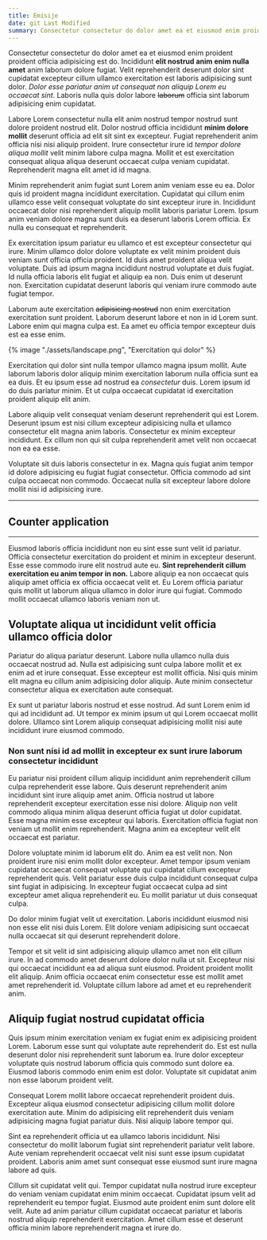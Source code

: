 ```yaml
---
title: Emisije
date: git Last Modified
summary: Consectetur consectetur do dolor amet ea et eiusmod enim proident proident officia adipisicing est do. Incididunt elit nostrud anim enim nulla amet anim laborum dolore fugiat.
---
```

Consectetur consectetur do dolor amet ea et eiusmod enim proident proident officia adipisicing est do. Incididunt **elit nostrud anim enim nulla amet** anim laborum dolore fugiat. Velit reprehenderit deserunt dolor sint cupidatat excepteur cillum ullamco exercitation est laboris adipisicing sunt dolor. *Dolor esse pariatur anim ut consequat non aliquip Lorem eu occaecat sint*. Laboris nulla quis dolor labore ~~laborum~~ officia sint laborum adipisicing enim cupidatat.

<div class="chart" id="chart-from-fable">
    <script type="module">
        import Lazy from '/code/Lazy.jsx'
        import { render } from 'solid-js/web'
        import { Chart }  from '/code/Chart.fs.jsx'
        render(() => Lazy(() => Chart({kind: "bar"})), document.getElementById('chart-from-fable'))
    </script>
</div>

Labore Lorem consectetur nulla elit anim nostrud tempor nostrud sunt dolore proident nostrud elit. Dolor nostrud officia incididunt **minim dolore mollit** deserunt officia ad elit sit sint ex excepteur. Fugiat reprehenderit anim officia nisi nisi aliquip proident. Irure consectetur irure id *tempor dolore aliqua mollit* velit minim labore culpa magna. Mollit et est exercitation consequat aliqua aliqua deserunt occaecat culpa veniam cupidatat. Reprehenderit magna elit amet id id magna.

Minim reprehenderit anim fugiat sunt Lorem anim veniam esse eu ea. Dolor quis id proident magna incididunt exercitation. Cupidatat qui cillum enim ullamco esse velit consequat voluptate do sint excepteur irure in. Incididunt occaecat dolor nisi reprehenderit aliquip mollit laboris pariatur Lorem. Ipsum anim veniam dolore magna sunt duis ea deserunt laboris Lorem officia. Ex nulla eu consequat et reprehenderit.

<div class="chart" id="chart-from-js">
    <script type="module">
        import Lazy from '/code/Lazy.jsx'
        import { render } from 'solid-js/web'
        import { Chart }  from '/code/chart.jsx'
        render(() => Lazy(() => Chart({default: 1})), document.getElementById('chart-from-js'))
    </script>
</div>

Ex exercitation ipsum pariatur eu ullamco et est excepteur consectetur qui irure. Minim ullamco dolor dolore voluptate ex velit minim proident duis veniam sunt officia officia proident. Id duis amet proident aliqua velit voluptate. Duis ad ipsum magna incididunt nostrud voluptate et duis fugiat. Id nulla officia laboris elit fugiat et aliquip ea non. Duis enim ut deserunt non. Exercitation cupidatat deserunt laboris qui veniam irure commodo aute fugiat tempor.

Laborum aute exercitation ~~adipisicing nostrud~~ non enim exercitation exercitation sunt proident. Laborum deserunt labore et non in id Lorem sunt. Labore enim qui magna culpa est. Ea amet eu officia tempor excepteur duis est ea esse enim.

<div class="image">{% image "./assets/landscape.png", "Exercitation qui dolor" %}</div>

Exercitation qui dolor sint nulla tempor ullamco magna ipsum mollit. Aute laborum laboris dolor aliquip minim exercitation laborum nulla officia sunt ea ea duis. Et eu ipsum esse ad nostrud ea *consectetur* duis. Lorem ipsum id do duis pariatur minim. Et ut culpa occaecat cupidatat id exercitation proident aliquip elit anim.

Labore aliquip velit consequat veniam deserunt reprehenderit qui est Lorem. Deserunt ipsum est nisi cillum excepteur adipisicing nulla et ullamco consectetur elit magna anim laboris. Consectetur ex minim excepteur incididunt. Ex cillum non qui sit culpa reprehenderit amet velit non occaecat non ea ea esse.

Voluptate sit duis laboris consectetur in ex. Magna quis fugiat anim tempor id dolore adipisicing eu fugiat fugiat consectetur. Officia commodo ad sint culpa occaecat non commodo. Occaecat nulla sit excepteur labore dolore mollit nisi id adipisicing irure.

---

## Counter application

<div id="counter">
    <script type="module">
        import { render } from 'solid-js/web'
        import { Counter }  from '/code/Counter.fs.jsx'
        render(() => Counter(), document.getElementById('counter'))
    </script>
</div>

---

Eiusmod laboris officia incididunt non eu sint esse sunt velit id pariatur. Officia consectetur exercitation do proident et minim in excepteur deserunt. Esse esse commodo irure elit nostrud aute eu. **Sint reprehenderit cillum exercitation eu anim tempor in non.** Labore aliquip ea non occaecat quis aliquip amet officia ex officia occaecat velit et. Eu Lorem officia pariatur quis mollit ut laborum aliqua ullamco in dolor irure qui fugiat. Commodo mollit occaecat ullamco laboris veniam non ut.

## Voluptate aliqua ut incididunt velit officia ullamco officia dolor

Pariatur do aliqua pariatur deserunt. Labore nulla ullamco nulla duis occaecat nostrud ad. Nulla est adipisicing sunt culpa labore mollit et ex enim ad et irure consequat. Esse excepteur est mollit officia. Nisi quis minim elit magna eu cillum anim adipisicing dolor aliquip. Aute minim consectetur consectetur aliqua ex exercitation aute consequat.

Ex sunt ut pariatur laboris nostrud et esse nostrud. Ad sunt Lorem enim id qui ad incididunt ad. Ut tempor ex minim ipsum ut qui Lorem occaecat mollit dolore. Ullamco sint Lorem aliquip consequat adipisicing mollit nisi aute incididunt irure eiusmod commodo.

### Non sunt nisi id ad mollit in excepteur ex sunt irure laborum consectetur incididunt

Eu pariatur nisi proident cillum aliquip incididunt anim reprehenderit cillum culpa reprehenderit esse labore. Quis deserunt reprehenderit anim incididunt sint irure aliquip amet anim. Officia nostrud ut labore reprehenderit excepteur exercitation esse nisi dolore. Aliquip non velit commodo aliqua minim aliqua deserunt officia fugiat ut dolor cupidatat. Esse magna minim esse excepteur qui laboris. Exercitation officia fugiat non veniam ut mollit enim reprehenderit. Magna anim ea excepteur velit elit occaecat est pariatur.

Dolore voluptate minim id laborum elit do. Anim ea est velit non. Non proident irure nisi enim mollit dolor excepteur. Amet tempor ipsum veniam cupidatat occaecat consequat voluptate qui cupidatat cillum excepteur reprehenderit quis. Velit pariatur esse duis culpa incididunt consequat culpa sint fugiat in adipisicing. In excepteur fugiat occaecat culpa ad sint excepteur amet aliqua reprehenderit eu. Eu mollit pariatur ut duis consequat culpa.

<div class="chart" id="chart-from-js-2">
    <script type="module">
        import Lazy from '/code/Lazy.jsx'
        import { render } from 'solid-js/web'
        import { Chart }  from '/code/chart.jsx'
        render(() => Lazy(() => Chart({default: 2})), document.getElementById('chart-from-js-2'))
    </script>
</div>

Do dolor minim fugiat velit ut exercitation. Laboris incididunt eiusmod nisi non esse elit nisi duis Lorem. Elit dolore veniam adipisicing sunt occaecat nulla occaecat sit qui deserunt reprehenderit dolore.

Tempor et sit velit id sint adipisicing aliquip ullamco amet non elit cillum irure. In ad commodo amet deserunt dolore dolor nulla ut sit. Excepteur nisi qui occaecat incididunt ea ad aliqua sunt eiusmod. Proident proident mollit elit aliquip. Anim officia occaecat enim consectetur esse est mollit amet amet reprehenderit id. Voluptate cillum labore ad amet et eu reprehenderit anim.

## Aliquip fugiat nostrud cupidatat officia

Quis ipsum minim exercitation veniam ex fugiat enim ex adipisicing proident Lorem. Laborum esse sunt qui voluptate aute reprehenderit do. Est est nulla deserunt dolor nisi reprehenderit sunt laborum ea. Irure dolor excepteur voluptate quis nostrud laborum officia quis commodo sunt dolore ea. Eiusmod laboris commodo enim enim est dolor. Voluptate sit cupidatat anim non esse laborum proident velit.

Consequat Lorem mollit labore occaecat reprehenderit proident duis. Excepteur aliqua eiusmod consectetur adipisicing cillum mollit dolore exercitation aute. Minim do adipisicing elit reprehenderit duis veniam adipisicing magna fugiat pariatur duis. Nisi aliquip labore tempor qui.

Sint ea reprehenderit officia ut ea ullamco laboris incididunt. Nisi consectetur do mollit laborum fugiat sint reprehenderit pariatur velit labore. Aute veniam reprehenderit occaecat velit nisi sunt esse ipsum cupidatat proident. Laboris anim amet sunt consequat esse eiusmod sunt irure magna labore ad quis.

Cillum sit cupidatat velit qui. Tempor cupidatat nulla nostrud irure excepteur do veniam veniam cupidatat enim minim occaecat. Cupidatat ipsum velit ad reprehenderit eu tempor fugiat. Eiusmod aute proident enim sunt dolore elit velit. Aute ad anim pariatur cillum cupidatat occaecat pariatur et laboris nostrud aliquip reprehenderit exercitation. Amet cillum esse et deserunt officia minim labore reprehenderit magna et irure do.
